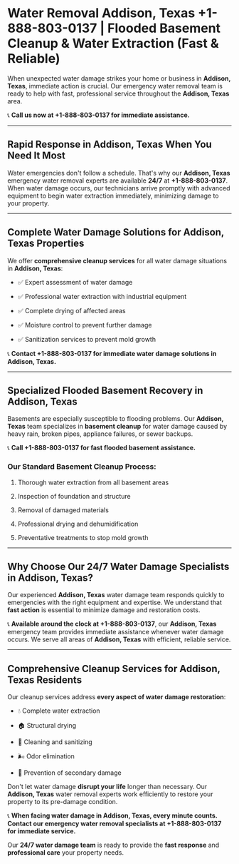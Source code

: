 # Water Removal Addison, Texas +1-888-803-0137 | Flooded Basement Cleanup & Water Extraction (Fast & Reliable)

When unexpected water damage strikes your home or business in **Addison, Texas**, immediate action is crucial. Our emergency water removal team is ready to help with fast, professional service throughout the **Addison, Texas** area. 

📞 **Call us now at +1-888-803-0137 for immediate assistance.**

---

## Rapid Response in Addison, Texas When You Need It Most

Water emergencies don't follow a schedule. That's why our **Addison, Texas** emergency water removal experts are available **24/7** at **+1-888-803-0137**. When water damage occurs, our technicians arrive promptly with advanced equipment to begin water extraction immediately, minimizing damage to your property.

---

## Complete Water Damage Solutions for Addison, Texas Properties

We offer **comprehensive cleanup services** for all water damage situations in **Addison, Texas**:

- ✅ Expert assessment of water damage  
- ✅ Professional water extraction with industrial equipment  
- ✅ Complete drying of affected areas  
- ✅ Moisture control to prevent further damage  
- ✅ Sanitization services to prevent mold growth  

📞 **Contact +1-888-803-0137 for immediate water damage solutions in Addison, Texas.**

---

## Specialized Flooded Basement Recovery in Addison, Texas

Basements are especially susceptible to flooding problems. Our **Addison, Texas** team specializes in **basement cleanup** for water damage caused by heavy rain, broken pipes, appliance failures, or sewer backups. 

📞 **Call +1-888-803-0137 for fast flooded basement assistance.**

### Our Standard Basement Cleanup Process:
1. Thorough water extraction from all basement areas  
2. Inspection of foundation and structure  
3. Removal of damaged materials  
4. Professional drying and dehumidification  
5. Preventative treatments to stop mold growth  

---

## Why Choose Our 24/7 Water Damage Specialists in Addison, Texas?

Our experienced **Addison, Texas** water damage team responds quickly to emergencies with the right equipment and expertise. We understand that **fast action** is essential to minimize damage and restoration costs.

📞 **Available around the clock at +1-888-803-0137**, our **Addison, Texas** emergency team provides immediate assistance whenever water damage occurs. We serve all areas of **Addison, Texas** with efficient, reliable service.

---

## Comprehensive Cleanup Services for Addison, Texas Residents

Our cleanup services address **every aspect of water damage restoration**:

- 💧 Complete water extraction  
- 🏠 Structural drying  
- 🧼 Cleaning and sanitizing  
- 🌬️ Odor elimination  
- 🚫 Prevention of secondary damage  

Don't let water damage **disrupt your life** longer than necessary. Our **Addison, Texas** water removal experts work efficiently to restore your property to its pre-damage condition.

📞 **When facing water damage in Addison, Texas, every minute counts. Contact our emergency water removal specialists at +1-888-803-0137 for immediate service.**

Our **24/7 water damage team** is ready to provide the **fast response** and **professional care** your property needs.